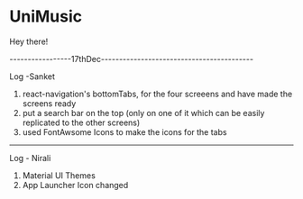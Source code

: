 # UniMusic
Hey there!

-----------------17thDec------------------------------------------

Log -Sanket
1) react-navigation's bottomTabs, for the four screeens and have made the screens ready 
2) put a search bar on the top (only on one of it which can be easily replicated to the other screens)
3) used FontAwsome Icons to make the icons for the tabs 
-------------------------------------------------------------------
Log - Nirali
1) Material UI Themes
2) App Launcher Icon changed
